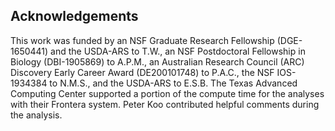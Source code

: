 ## Acknowledgements

This work was funded by an NSF Graduate Research Fellowship (DGE-1650441) and the USDA-ARS to T.W., an NSF Postdoctoral Fellowship in Biology (DBI-1905869) to A.P.M., an Australian Research Council (ARC) Discovery Early Career Award (DE200101748) to P.A.C., the NSF IOS-1934384 to N.M.S., and the USDA-ARS to E.S.B.
The Texas Advanced Computing Center supported a portion of the compute time for the analyses with their Frontera system.
Peter Koo contributed helpful comments during the analysis.

